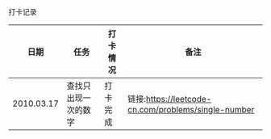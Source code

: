 打卡记录

| 日期	 | 任务	 | 打卡情况 |备注 |
| ------ | ------ |  ------ | ------ |
|2010.03.17|查找只出现一次的数字|打卡完成| 链接:https://leetcode-cn.com/problems/single-number|
 



